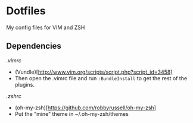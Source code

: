 Dotfiles
========

My config files for VIM and ZSH

Dependencies
-----
*.vimrc*
- (Vundle)[http://www.vim.org/scripts/script.php?script_id=3458]
- Then open the .vimrc file and run `:BundleInstall` to get the rest of the plugins.

*.zshrc*
- (oh-my-zsh)[https://github.com/robbyrussell/oh-my-zsh]
- Put the "mine" theme in ~/.oh-my-zsh/themes
